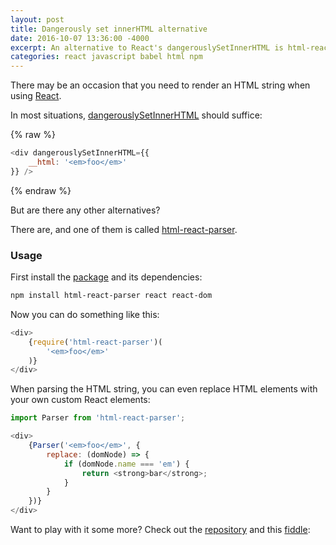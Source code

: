 ```yaml
---
layout: post
title: Dangerously set innerHTML alternative
date: 2016-10-07 13:36:00 -4000
excerpt: An alternative to React's dangerouslySetInnerHTML is html-react-parser, which converts an HTML string to React elements.
categories: react javascript babel html npm
---
```


There may be an occasion that you need to render an HTML string when using [React](https://facebook.github.io/react/).

In most situations, [dangerouslySetInnerHTML](https://facebook.github.io/react/docs/dom-elements.html#dangerouslysetinnerhtml) should suffice:

{% raw %}
```js
<div dangerouslySetInnerHTML={{
    __html: '<em>foo</em>'
}} />
```
{% endraw %}

But are there any other alternatives?

There are, and one of them is called [html-react-parser](https://github.com/remarkablemark/html-react-parser).

### Usage

First install the [package](https://www.npmjs.com/package/html-react-parser) and its dependencies:

```sh
npm install html-react-parser react react-dom
```

Now you can do something like this:

```js
<div>
    {require('html-react-parser')(
        '<em>foo</em>'
    )}
</div>
```

When parsing the HTML string, you can even replace HTML elements with your own custom React elements:

```js
import Parser from 'html-react-parser';

<div>
    {Parser('<em>foo</em>', {
        replace: (domNode) => {
            if (domNode.name === 'em') {
                return <strong>bar</strong>;
            }
        }
    })}
</div>
```

Want to play with it some more? Check out the [repository](https://github.com/remarkablemark/html-react-parser) and this [fiddle](https://jsfiddle.net/remarkablemark/7v86d800/):

<script async src="//jsfiddle.net/remarkablemark/7v86d800/embed/js,html,result/dark/"></script>
